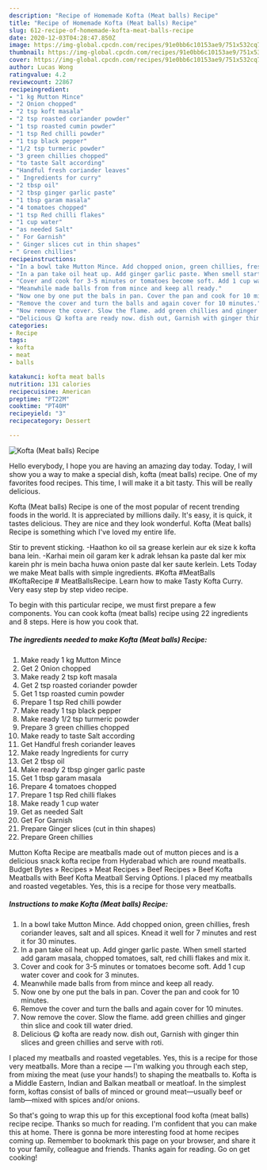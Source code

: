 ```yaml
---
description: "Recipe of Homemade Kofta (Meat balls) Recipe"
title: "Recipe of Homemade Kofta (Meat balls) Recipe"
slug: 612-recipe-of-homemade-kofta-meat-balls-recipe
date: 2020-12-03T04:28:47.850Z
image: https://img-global.cpcdn.com/recipes/91e0bb6c10153ae9/751x532cq70/kofta-meat-balls-recipe-recipe-main-photo.jpg
thumbnail: https://img-global.cpcdn.com/recipes/91e0bb6c10153ae9/751x532cq70/kofta-meat-balls-recipe-recipe-main-photo.jpg
cover: https://img-global.cpcdn.com/recipes/91e0bb6c10153ae9/751x532cq70/kofta-meat-balls-recipe-recipe-main-photo.jpg
author: Lucas Wong
ratingvalue: 4.2
reviewcount: 22867
recipeingredient:
- "1 kg Mutton Mince"
- "2 Onion chopped"
- "2 tsp koft masala"
- "2 tsp roasted coriander powder"
- "1 tsp roasted cumin powder"
- "1 tsp Red chilli powder"
- "1 tsp black pepper"
- "1/2 tsp turmeric powder"
- "3 green chillies chopped"
- "to taste Salt according"
- "Handful fresh coriander leaves"
- " Ingredients for curry"
- "2 tbsp oil"
- "2 tbsp ginger garlic paste"
- "1 tbsp garam masala"
- "4 tomatoes chopped"
- "1 tsp Red chilli flakes"
- "1 cup water"
- "as needed Salt"
- " For Garnish"
- " Ginger slices cut in thin shapes"
- " Green chillies"
recipeinstructions:
- "In a bowl take Mutton Mince. Add chopped onion, green chillies, fresh coriander leaves, salt and all spices. Knead it well for 7 minutes and rest it for 30 minutes."
- "In a pan take oil heat up. Add ginger garlic paste. When smell started add garam masala, chopped tomatoes, salt, red chilli flakes and mix it."
- "Cover and cook for 3-5 minutes or tomatoes become soft. Add 1 cup water cover and cook for 3 minutes."
- "Meanwhile made balls from from mince and keep all ready."
- "Now one by one put the bals in pan. Cover the pan and cook for 10 minutes."
- "Remove the cover and turn the balls and again cover for 10 minutes."
- "Now remove the cover. Slow the flame. add green chillies and ginger thin slice and cook till water dried."
- "Delicious 😋 kofta are ready now. dish out, Garnish with ginger thin slices and green chillies and serve with roti."
categories:
- Recipe
tags:
- kofta
- meat
- balls

katakunci: kofta meat balls 
nutrition: 131 calories
recipecuisine: American
preptime: "PT22M"
cooktime: "PT40M"
recipeyield: "3"
recipecategory: Dessert

---
```



![Kofta (Meat balls) Recipe](https://img-global.cpcdn.com/recipes/91e0bb6c10153ae9/751x532cq70/kofta-meat-balls-recipe-recipe-main-photo.jpg)

Hello everybody, I hope you are having an amazing day today. Today, I will show you a way to make a special dish, kofta (meat balls) recipe. One of my favorites food recipes. This time, I will make it a bit tasty. This will be really delicious.

Kofta (Meat balls) Recipe is one of the most popular of recent trending foods in the world. It is appreciated by millions daily. It's easy, it is quick, it tastes delicious. They are nice and they look wonderful. Kofta (Meat balls) Recipe is something which I've loved my entire life.

Stir to prevent sticking. -Haathon ko oil sa grease kerlein aur ek size k kofta bana lein. -Karhai mein oil garam ker k adrak lehsan ka paste dal ker mix karein phr is mein bacha huwa onion paste dal ker saute kerlein. Lets Today we make Meat balls with simple ingredients. #Kofta #MeatBalls #KoftaRecipe # MeatBallsRecipe. Learn how to make Tasty Kofta Curry. Very easy step by step video recipe.


To begin with this particular recipe, we must first prepare a few components. You can cook kofta (meat balls) recipe using 22 ingredients and 8 steps. Here is how you cook that.

<!--inarticleads1-->

##### The ingredients needed to make Kofta (Meat balls) Recipe:

1. Make ready 1 kg Mutton Mince
1. Get 2 Onion chopped
1. Make ready 2 tsp koft masala
1. Get 2 tsp roasted coriander powder
1. Get 1 tsp roasted cumin powder
1. Prepare 1 tsp Red chilli powder
1. Make ready 1 tsp black pepper
1. Make ready 1/2 tsp turmeric powder
1. Prepare 3 green chillies chopped
1. Make ready to taste Salt according
1. Get Handful fresh coriander leaves
1. Make ready  Ingredients for curry
1. Get 2 tbsp oil
1. Make ready 2 tbsp ginger garlic paste
1. Get 1 tbsp garam masala
1. Prepare 4 tomatoes chopped
1. Prepare 1 tsp Red chilli flakes
1. Make ready 1 cup water
1. Get as needed Salt
1. Get  For Garnish
1. Prepare  Ginger slices (cut in thin shapes)
1. Prepare  Green chillies


Mutton Kofta Recipe are meatballs made out of mutton pieces and is a delicious snack kofta recipe from Hyderabad which are round meatballs. Budget Bytes » Recipes » Meat Recipes » Beef Recipes » Beef Kofta Meatballs with Beef Kofta Meatball Serving Options. I placed my meatballs and roasted vegetables. Yes, this is a recipe for those very meatballs. 

<!--inarticleads2-->

##### Instructions to make Kofta (Meat balls) Recipe:

1. In a bowl take Mutton Mince. Add chopped onion, green chillies, fresh coriander leaves, salt and all spices. Knead it well for 7 minutes and rest it for 30 minutes.
1. In a pan take oil heat up. Add ginger garlic paste. When smell started add garam masala, chopped tomatoes, salt, red chilli flakes and mix it.
1. Cover and cook for 3-5 minutes or tomatoes become soft. Add 1 cup water cover and cook for 3 minutes.
1. Meanwhile made balls from from mince and keep all ready.
1. Now one by one put the bals in pan. Cover the pan and cook for 10 minutes.
1. Remove the cover and turn the balls and again cover for 10 minutes.
1. Now remove the cover. Slow the flame. add green chillies and ginger thin slice and cook till water dried.
1. Delicious 😋 kofta are ready now. dish out, Garnish with ginger thin slices and green chillies and serve with roti.


I placed my meatballs and roasted vegetables. Yes, this is a recipe for those very meatballs. More than a recipe — I&#39;m walking you through each step, from mixing the meat (use your hands!) to shaping the meatballs to. Kofta is a Middle Eastern, Indian and Balkan meatball or meatloaf. In the simplest form, koftas consist of balls of minced or ground meat—usually beef or lamb—mixed with spices and/or onions. 

So that's going to wrap this up for this exceptional food kofta (meat balls) recipe recipe. Thanks so much for reading. I'm confident that you can make this at home. There is gonna be more interesting food at home recipes coming up. Remember to bookmark this page on your browser, and share it to your family, colleague and friends. Thanks again for reading. Go on get cooking!
